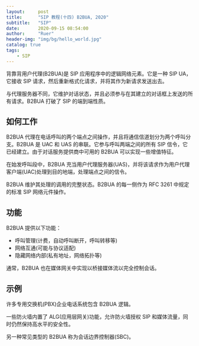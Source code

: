 ```yaml
---
layout:     post
title:      "SIP 教程(十四) B2BUA, 2020"
subtitle:   "SIP"
date:       2020-09-15 08:54:00
author:     "Ruer"
header-img: "img/bg/hello_world.jpg"
catalog: true
tags:
    - SIP
---
```


背靠背用户代理(B2BUA)是 SIP 应用程序中的逻辑网络元素。它是一种 SIP UA，它接收 SIP 请求，然后重新格式化请求，并将其作为新请求发送出去。

与代理服务器不同，它维护对话状态，并且必须参与在其建立的对话框上发送的所有请求。B2BUA 打破了 SIP 的端到端性质。

## 如何工作

B2BUA 代理在电话呼叫的两个端点之间操作，并且将通信信道划分为两个呼叫分支。B2BUA 是 UAC 和 UAS 的串联。它参与呼叫两端之间的所有 SIP 信令，它已经建立。由于对话服务提供商中可用的 B2BUA 可以实现一些增值特征。

在始发呼叫段中，B2BUA 充当用户代理服务器(UAS)，并将该请求作为用户代理客户端(UAC)处理到目的地端，处理端点之间的信令。

B2BUA 维护其处理的调用的完整状态。B2BUA 的每一侧作为 RFC 3261 中规定的标准 SIP 网络元件操作。

## 功能

B2BUA 提供以下功能：

* 呼叫管理(计费，自动呼叫断开，呼叫转移等)
* 网络互通(可能与协议适配)
* 隐藏网络内部(私有地址，网络拓扑等)

通常，B2BUA 也在媒体网关中实现以桥接媒体流以完全控制会话。

## 示例

许多专用交换机(PBX)企业电话系统包含 B2BUA 逻辑。

一些防火墙内置了 ALG(应用层网关)功能，允许防火墙授权 SIP 和媒体流量，同时仍然保持高水平的安全性。

另一种常见类型的 B2BUA 称为会话边界控制器(SBC)。